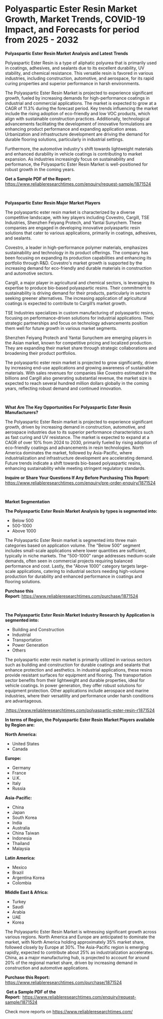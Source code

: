 <p><h1>Polyaspartic Ester Resin Market Growth, Market Trends, COVID-19 Impact, and Forecasts for period from 2025 - 2032</h1></p><p><strong>Polyaspartic Ester Resin Market Analysis and Latest Trends</strong></p>
<p><p>Polyaspartic Ester Resin is a type of aliphatic polyurea that is primarily used in coatings, adhesives, and sealants due to its excellent durability, UV stability, and chemical resistance. This versatile resin is favored in various industries, including construction, automotive, and aerospace, for its rapid curing properties and superior performance in harsh environments.</p><p>The Polyaspartic Ester Resin Market is projected to experience significant growth, fueled by increasing demands for high-performance coatings in industrial and commercial applications. The market is expected to grow at a CAGR of 11.3% during the forecast period. Key trends influencing the market include the rising adoption of eco-friendly and low VOC products, which align with sustainable construction practices. Additionally, technological advancements facilitating the development of innovative formulations are enhancing product performance and expanding application areas. Urbanization and infrastructure development are driving the demand for durable flooring solutions, particularly in industrial settings.</p><p>Furthermore, the automotive industry's shift towards lightweight materials and enhanced durability in vehicle coatings is contributing to market expansion. As industries increasingly focus on sustainability and performance, the Polyaspartic Ester Resin Market is well-positioned for robust growth in the coming years.</p></p>
<p><strong>Get a Sample PDF of the Report:&nbsp;</strong> <a href="https://www.reliableresearchtimes.com/enquiry/request-sample/1871524?utm_campaign=2118&utm_medium=2&utm_source=Github&utm_content=ia&utm_term=30012025&utm_id=polyaspartic-ester-resin">https://www.reliableresearchtimes.com/enquiry/request-sample/1871524</a></p>
<p>&nbsp;</p>
<p><strong>Polyaspartic Ester Resin Major Market Players</strong></p>
<p><p>The polyaspartic ester resin market is characterized by a diverse competitive landscape, with key players including Covestro, Cargill, TSE Industries, Shenzhen Feiyang Protech, and Yantai Sunychem. These companies are engaged in developing innovative polyaspartic resin solutions that cater to various applications, primarily in coatings, adhesives, and sealants.</p><p>Covestro, a leader in high-performance polymer materials, emphasizes sustainability and technology in its product offerings. The company has been focusing on expanding its production capabilities and enhancing its portfolio through R&D. Covestro's market growth is supported by the increasing demand for eco-friendly and durable materials in construction and automotive sectors.</p><p>Cargill, a major player in agricultural and chemical sectors, is leveraging its expertise to produce bio-based polyaspartic resins. Their commitment to sustainability is driving demand for their products, particularly in sectors seeking greener alternatives. The increasing application of agricultural coatings is expected to contribute to Cargill’s market growth.</p><p>TSE Industries specializes in custom manufacturing of polyaspartic resins, focusing on performance-driven solutions for industrial applications. Their strategic partnerships and focus on technology advancements position them well for future growth in various market segments.</p><p>Shenzhen Feiyang Protech and Yantai Sunychem are emerging players in the Asian market, known for competitive pricing and localized production. They are expanding their market share through strategic collaborations and broadening their product portfolios.</p><p>The polyaspartic ester resin market is projected to grow significantly, driven by increasing end-use applications and growing awareness of sustainable materials. With sales revenues for companies like Covestro estimated in the billions and Cargill also generating substantial revenue, the market size is expected to reach several hundred million dollars globally in the coming years, reflecting robust demand and continued innovation.</p></p>
<p>&nbsp;</p>
<p><strong>What Are The Key Opportunities For Polyaspartic Ester Resin Manufacturers?</strong></p>
<p><p>The Polyaspartic Ester Resin market is projected to experience significant growth, driven by increasing demand in construction, automotive, and aerospace industries due to its superior performance characteristics such as fast curing and UV resistance. The market is expected to expand at a CAGR of over 10% from 2024 to 2030, primarily fueled by rising adoption of eco-friendly coatings and advancements in resin technologies. North America dominates the market, followed by Asia-Pacific, where industrialization and infrastructure development are accelerating demand. Future trends indicate a shift towards bio-based polyaspartic resins, enhancing sustainability while meeting stringent regulatory standards.</p></p>
<p><strong>Inquire or Share Your Questions If Any Before Purchasing This Report:</strong> <a href="https://www.reliableresearchtimes.com/enquiry/pre-order-enquiry/1871524?utm_campaign=2118&utm_medium=2&utm_source=Github&utm_content=ia&utm_term=30012025&utm_id=polyaspartic-ester-resin">https://www.reliableresearchtimes.com/enquiry/pre-order-enquiry/1871524</a></p>
<p>&nbsp;</p>
<p><strong>Market Segmentation</strong></p>
<p><strong>The Polyaspartic Ester Resin Market Analysis by types is segmented into:</strong></p>
<p><ul><li>Below 500</li><li>500-1000</li><li>Above 1000</li></ul></p>
<p><p>The Polyaspartic Ester Resin market is segmented into three main categories based on application volume. The "Below 500" segment includes small-scale applications where lower quantities are sufficient, typically in niche markets. The "500-1000" range addresses medium-scale demands, often seen in commercial projects requiring balanced performance and cost. Lastly, the "Above 1000" category targets large-scale applications, catering to industrial sectors needing high-volume production for durability and enhanced performance in coatings and flooring solutions.</p></p>
<p><strong>Purchase this Report:&nbsp;</strong><a href="https://www.reliableresearchtimes.com/purchase/1871524?utm_campaign=2118&utm_medium=2&utm_source=Github&utm_content=ia&utm_term=30012025&utm_id=polyaspartic-ester-resin">https://www.reliableresearchtimes.com/purchase/1871524</a></p>
<p>&nbsp;</p>
<p><strong>The Polyaspartic Ester Resin Market Industry Research by Application is segmented into:</strong></p>
<p><ul><li>Building and Construction</li><li>Industrial</li><li>Transportation</li><li>Power Generation</li><li>Others</li></ul></p>
<p><p>The polyaspartic ester resin market is primarily utilized in various sectors such as building and construction for durable coatings and sealants that enhance protection and aesthetics. In industrial applications, these resins provide resistant surfaces for equipment and flooring. The transportation sector benefits from their lightweight and durable properties, ideal for vehicle coatings. In power generation, they offer robust solutions for equipment protection. Other applications include aerospace and marine industries, where their versatility and performance under harsh conditions are advantageous.</p></p>
<p><a href="https://www.reliableresearchtimes.com/polyaspartic-ester-resin-r1871524?utm_campaign=2118&utm_medium=2&utm_source=Github&utm_content=ia&utm_term=30012025&utm_id=polyaspartic-ester-resin">&nbsp;https://www.reliableresearchtimes.com/polyaspartic-ester-resin-r1871524</a></p>
<p><strong>In terms of Region, the Polyaspartic Ester Resin Market Players available by Region are:</strong></p>
<p>
    <p> <strong> North America: </strong>
        <ul>
            <li>United States</li>
            <li>Canada</li>
        </ul>
        </p> 
    <p> <strong> Europe: </strong>
        <ul>
            <li>Germany</li>
            <li>France</li>
            <li>U.K.</li>
            <li>Italy</li>
            <li>Russia</li>
        </ul>
        </p> 
    <p> <strong> Asia-Pacific: </strong>
        <ul>
            <li>China</li>
            <li>Japan</li>
            <li>South Korea</li>
            <li>India</li>
            <li>Australia</li>
            <li>China Taiwan</li>
            <li>Indonesia</li>
            <li>Thailand</li>
            <li>Malaysia</li>
        </ul>
        </p> 
    <p> <strong> Latin America: </strong>
        <ul>
            <li>Mexico</li>
            <li>Brazil</li>
            <li>Argentina Korea</li>
            <li>Colombia</li>
        </ul>
        </p> 
    <p> <strong> Middle East & Africa: </strong>
        <ul>
            <li>Turkey</li>
            <li>Saudi</li>
            <li>Arabia</li>
            <li>UAE</li>
            <li>Korea</li>
        </ul>
    </p>
    </p>
<p><p>The Polyaspartic Ester Resin Market is witnessing significant growth across various regions. North America and Europe are anticipated to dominate the market, with North America holding approximately 35% market share, followed closely by Europe at 30%. The Asia-Pacific region is emerging rapidly, expected to contribute about 25% as industrialization accelerates. China, as a major manufacturing hub, is projected to account for around 20% of the regional market share, driven by increasing demand in construction and automotive applications.</p></p>
<p><strong>Purchase this Report: </strong><a href="https://www.reliableresearchtimes.com/purchase/1871524?utm_campaign=2118&utm_medium=2&utm_source=Github&utm_content=ia&utm_term=30012025&utm_id=polyaspartic-ester-resin">https://www.reliableresearchtimes.com/purchase/1871524</a></p>
<p>&nbsp;<strong>Get a Sample PDF of the Report:&nbsp;&nbsp;</strong><a href="https://www.reliableresearchtimes.com/enquiry/request-sample/1871524?utm_campaign=2118&utm_medium=2&utm_source=Github&utm_content=ia&utm_term=30012025&utm_id=polyaspartic-ester-resin">https://www.reliableresearchtimes.com/enquiry/request-sample/1871524</a></p>
<p><strong></strong></p>
<p>Check more reports on <a href="https://www.reliableresearchtimes.com/?utm_campaign=2118&utm_medium=2&utm_source=Github&utm_content=ia&utm_term=30012025&utm_id=polyaspartic-ester-resin">https://www.reliableresearchtimes.com/</a></p>